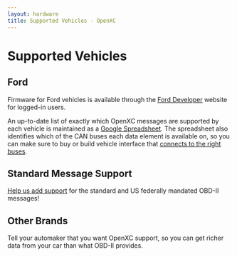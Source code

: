 ```yaml
---
layout: hardware
title: Supported Vehicles - OpenXC
---
```


<div class="page-header">
    <h1>Supported Vehicles</h1>
</div>

## Ford

Firmware for Ford vehicles is available through the [Ford
Developer](https://developer.ford.com) website for logged-in users.

An up-to-date list of exactly which OpenXC messages are supported by each
vehicle is maintained as a [Google
Spreadsheet](https://docs.google.com/spreadsheet/ccc?key=0Ajz-75u_7nEydFJxUG4yOVZ1NXJlcjNvdzdSTDdyY0E).
The spreadsheet also identifies which of the CAN buses each data element is
available on, so you can make sure to buy or build vehicle interface that
[connects to the right buses](/vehicle-interface#obd-pins).

## Standard Message Support

[Help us add support](https://github.com/openxc/vi-firmware/issues/24) for the
standard and US federally mandated OBD-II messages!

## Other Brands

Tell your automaker that you want OpenXC support, so you can get richer data
from your car than what OBD-II provides.
